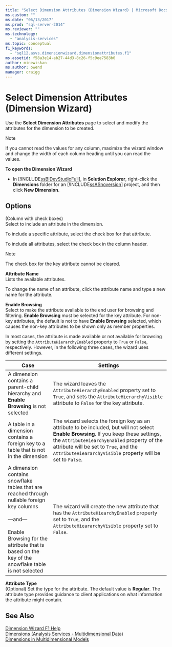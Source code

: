 ```yaml
---
title: "Select Dimension Attributes (Dimension Wizard) | Microsoft Docs"
ms.custom: ""
ms.date: "06/13/2017"
ms.prod: "sql-server-2014"
ms.reviewer: ""
ms.technology: 
  - "analysis-services"
ms.topic: conceptual
f1_keywords: 
  - "sql12.asvs.dimensionwizard.dimensionattributes.f1"
ms.assetid: f58a3e14-ab27-44d3-8c26-f5c9ee7583b0
author: minewiskan
ms.author: owend
manager: craigg
---
```

# Select Dimension Attributes (Dimension Wizard)
  Use the **Select Dimension Attributes** page to select and modify the attributes for the dimension to be created.  
  
> [!NOTE]  
>  If you cannot read the values for any column, maximize the wizard window and change the width of each column heading until you can read the values.  
  
 **To open the Dimension Wizard**  
  
-   In [!INCLUDE[ssBIDevStudioFull](../includes/ssbidevstudiofull-md.md)], in **Solution Explorer**, right-click the **Dimensions** folder for an [!INCLUDE[ssASnoversion](../includes/ssasnoversion-md.md)] project, and then click **New Dimension**.  
  
## Options  
 (Column with check boxes)  
 Select to include an attribute in the dimension.  
  
 To include a specific attribute, select the check box for that attribute.  
  
 To include all attributes, select the check box in the column header.  
  
> [!NOTE]  
>  The check box for the key attribute cannot be cleared.  
  
 **Attribute Name**  
 Lists the available attributes.  
  
 To change the name of an attribute, click the attribute name and type a new name for the attribute.  
  
 **Enable Browsing**  
 Select to make the attribute available to the end user for browsing and filtering. **Enable Browsing** must be selected for the key attribute. For non-key attributes, the default is not to have **Enable Browsing** selected, which causes the non-key attributes to be shown only as member properties.  
  
 In most cases, the attribute is made available or not available for browsing by setting the `AttributeHierarchyEnabled` property to `True` or `False`, respectively. However, in the following three cases, the wizard uses different settings.  
  
|Case|Settings|  
|----------|--------------|  
|A dimension contains a parent-child hierarchy and **Enable Browsing** is not selected|The wizard leaves the `AttributeHierarchyEnabled` property set to `True`, and sets the `AttributeHierarchyVisible` attribute to `False` for the key attribute.|  
|A table in a dimension contains a foreign key to a table that is not in the dimension|The wizard selects the foreign key as an attribute to be included, but will not select **Enable Browsing**. If you keep these settings, the `AttributeHiearchyEnabled` property of the attribute will be set to `True`, and the `AttributeHieararchyVisible` property will be set to `False`.|  
|A dimension contains snowflake tables that are reached through nullable foreign key columns<br /><br /> —and—<br /><br /> Enable Browsing for the attribute that is based on the key of the snowflake table is not selected|The wizard will create the new attribute that has the `AttributeHiearchyEnabled` property set to `True`, and the `AttributeHieararchyVisible` property set to `False`.|  
  
 **Attribute Type**  
 (Optional) Set the type for the attribute. The default value is **Regular**. The attribute type provides guidance to client applications on what information the attribute might contain.  
  
## See Also  
 [Dimension Wizard F1 Help](dimension-wizard-f1-help.md)   
 [Dimensions &#40;Analysis Services - Multidimensional Data&#41;](multidimensional-models-olap-logical-dimension-objects/dimensions-analysis-services-multidimensional-data.md)   
 [Dimensions in Multidimensional Models](multidimensional-models/dimensions-in-multidimensional-models.md)  
  
  

